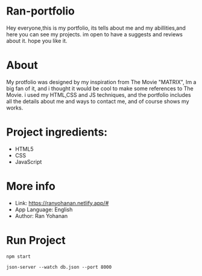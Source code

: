 # Ran-portfolio
Hey everyone,this is my portfolio, its tells about me and my abillities,and here you can see my projects.
im open to have a suggests and reviews about it.
hope you like it.

# About
My protfolio was designed by my inspiration from The Movie "MATRIX", Im a big fan of it, and i thought it would be cool to make some references to The Movie.
i used my HTML,CSS and JS techniques, and the portfolio includes all the details about me and ways to contact me, and of course shows my works.

# Project ingredients:
- HTML5
- CSS
- JavaScript

 # More info
 - Link: https://ranyohanan.netlify.app/#
- App Language: English
- Author: Ran Yohanan

# Run Project
```
npm start
```
```
json-server --watch db.json --port 8000
```
